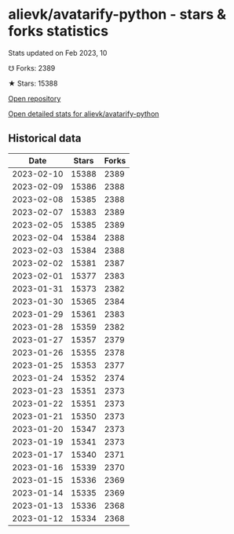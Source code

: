 # alievk/avatarify-python - stars & forks statistics

Stats updated on Feb 2023, 10

☋ Forks: 2389

★ Stars: 15388

[Open repository](https://github.com/alievk/avatarify-python)

[Open detailed stats for alievk/avatarify-python](https://reviewgithub.com/rep/alievk/avatarify-python)

## Historical data
| Date | Stars | Forks |
|------|-------|-------|
| 2023-02-10 | 15388 | 2389 | 
| 2023-02-09 | 15386 | 2388 | 
| 2023-02-08 | 15385 | 2388 | 
| 2023-02-07 | 15383 | 2389 | 
| 2023-02-05 | 15385 | 2389 | 
| 2023-02-04 | 15384 | 2388 | 
| 2023-02-03 | 15384 | 2388 | 
| 2023-02-02 | 15381 | 2387 | 
| 2023-02-01 | 15377 | 2383 | 
| 2023-01-31 | 15373 | 2382 | 
| 2023-01-30 | 15365 | 2384 | 
| 2023-01-29 | 15361 | 2383 | 
| 2023-01-28 | 15359 | 2382 | 
| 2023-01-27 | 15357 | 2379 | 
| 2023-01-26 | 15355 | 2378 | 
| 2023-01-25 | 15353 | 2377 | 
| 2023-01-24 | 15352 | 2374 | 
| 2023-01-23 | 15351 | 2373 | 
| 2023-01-22 | 15351 | 2373 | 
| 2023-01-21 | 15350 | 2373 | 
| 2023-01-20 | 15347 | 2373 | 
| 2023-01-19 | 15341 | 2373 | 
| 2023-01-17 | 15340 | 2371 | 
| 2023-01-16 | 15339 | 2370 | 
| 2023-01-15 | 15336 | 2369 | 
| 2023-01-14 | 15335 | 2369 | 
| 2023-01-13 | 15336 | 2368 | 
| 2023-01-12 | 15334 | 2368 | 

